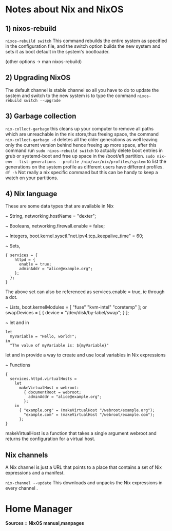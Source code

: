 # Notes about Nix and NixOS

## 1) nixos-rebuild

```nixos-rebuild switch``` This command rebuilds the entire system as specified in the configuration file, and the switch option builds the new system and sets it as boot default in the system's bootloader.

(other options -> man nixos-rebuild)


## 2) Upgrading NixOS

The default channel is stable channel so all you have to do to update the system and switch to the new system is to type the command ```nixos-rebuild switch --upgrade```

## 3) Garbage collection

```nix-collect-garbage``` this cleans up your computer to remove all paths which are unreachable in the nix store,thus freeing space, the command ```nix-collect-garbage -d``` deletes all the older generations as well leaving only the current version behind hence freeing up more space, after this command run
```sudo nixos-rebuild switch``` to actually delete boot entries in grub or systemd-boot and free up space in the /boot/efi partition.
```sudo nix-env --list-generations --profile /nix/var/nix/profiles/system``` to list the generations on the system profile as different users have different profiles.
```df -h```  Not really a nix specific command but this can be handy to keep a watch on your partitions.

## 4) Nix language

These  are some data types that are available in Nix

~ String, networking.hostName = "dexter";

~ Booleans, networking.firewall.enable = false;

~ Integers, boot.kernel.sysctl."net.ipv4.tcp_keepalive_time" = 60;

~ Sets, 
```
{ services = {
    httpd = {
      enable = true;
      adminAddr = "alice@example.org";
    };
  };
}
```
The above set can also be referenced as services.enable = true, ie through a dot.

~ Lists, boot.kernelModules = [ "fuse" "kvm-intel" "coretemp" ]; or swapDevices = [ { device = "/dev/disk/by-label/swap"; } ];

~ let and in
```
let
  myVariable = "Hello, world!";
in
  "The value of myVariable is: ${myVariable}"
```

let and in provide a way to create and use local variables in Nix expressions

~ Functions 
```
{
  services.httpd.virtualHosts =
    let
      makeVirtualHost = webroot:
        { documentRoot = webroot;
          adminAddr = "alice@example.org";
        };
    in
      { "example.org" = (makeVirtualHost "/webroot/example.org");
        "example.com" = (makeVirtualHost "/webroot/example.com");
      };
}
```
makeVirtualHost is a function that takes a single argument webroot and returns the configuration for a virtual host.

## Nix channels 

A Nix channel is just a URL that points to a place that contains a set of Nix expressions and a manifest.

```nix-channel --update```  This downloads and unpacks the Nix expressions in every channel .

# Home Manager


**Sources = NixOS manual,manpages**
